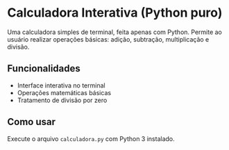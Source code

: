 # Calculadora Interativa (Python puro)

Uma calculadora simples de terminal, feita apenas com Python. Permite ao usuário realizar operações básicas: adição, subtração, multiplicação e divisão.

## Funcionalidades

- Interface interativa no terminal
- Operações matemáticas básicas
- Tratamento de divisão por zero

## Como usar

Execute o arquivo `calculadora.py` com Python 3 instalado.
